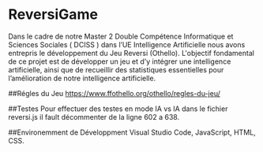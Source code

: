 # ReversiGame
Dans le cadre de notre Master 2 Double Compétence Informatique et Sciences Sociales ( DCISS ) dans l’UE Intelligence Artificielle nous avons entrepris le développement du Jeu Reversi (Othello). L'objectif fondamental de ce projet est de développer un jeu et d’y intégrer une intelligence artificielle, ainsi que de recueillir des statistiques essentielles pour l’amélioration de notre intelligence artificielle.

##Régles du Jeu 
https://www.ffothello.org/othello/regles-du-jeu/

##Testes
Pour effectuer des testes en mode IA vs IA dans le fichier reversi.js il fault décommenter de la ligne 602 a 638.

##Environemment de Développment
Visual Studio Code, JavaScript, HTML, CSS. 
